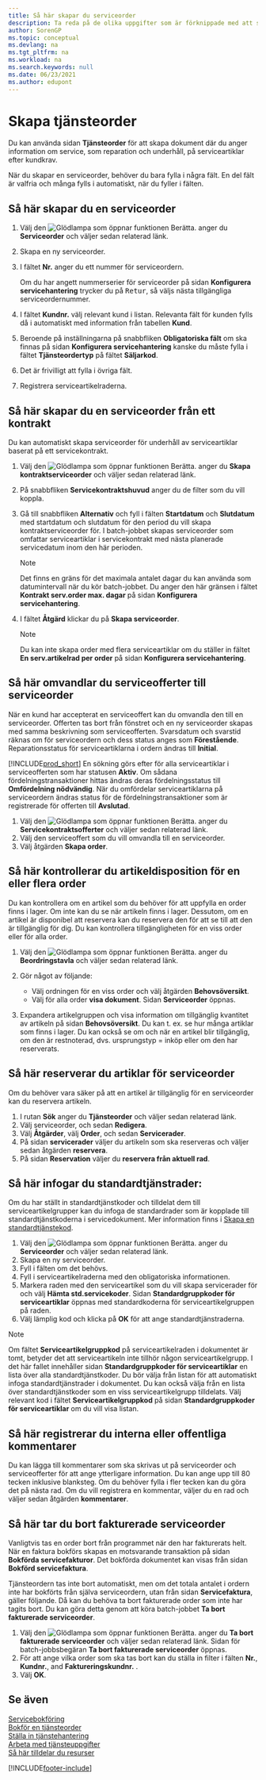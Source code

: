 ```yaml
---
title: Så här skapar du serviceorder
description: Ta reda på de olika uppgifter som är förknippade med att skapa serviceorder i Business Central till exempel skapa en ny serviceorder eller order utifrån ett servicekontrakt.
author: SorenGP
ms.topic: conceptual
ms.devlang: na
ms.tgt_pltfrm: na
ms.workload: na
ms.search.keywords: null
ms.date: 06/23/2021
ms.author: edupont
---
```

# <a name="create-service-orders"></a><a name="create-service-orders"></a><a name="create-service-orders"></a>Skapa tjänsteorder
Du kan använda sidan **Tjänsteorder** för att skapa dokument där du anger information om service, som reparation och underhåll, på serviceartiklar efter kundkrav.  

När du skapar en serviceorder, behöver du bara fylla i några fält. En del fält är valfria och många fylls i automatiskt, när du fyller i fälten.  

## <a name="to-create-a-service-order"></a><a name="to-create-a-service-order"></a><a name="to-create-a-service-order"></a>Så här skapar du en serviceorder
1. Välj den ![Glödlampa som öppnar funktionen Berätta.](media/ui-search/search_small.png "Berätta vad du vill göra") anger du **Serviceorder** och väljer sedan relaterad länk.  
2. Skapa en ny serviceorder.  
3. I fältet **Nr.** anger du ett nummer för serviceordern.  

     Om du har angett nummerserier för serviceorder på sidan **Konfigurera servicehantering** trycker du på <kbd>Retur</kbd>, så väljs nästa tillgängliga serviceordernummer.  

4. I fältet **Kundnr.** välj relevant kund i listan. Relevanta fält för kunden fylls då i automatiskt med information från tabellen **Kund**.  

5. Beroende på inställningarna på snabbfliken **Obligatoriska fält** om ska finnas på sidan **Konfigurera servicehantering** kanske du måste fylla i fältet **Tjänsteordertyp** på fältet **Säljarkod**.  
6. Det är frivilligt att fylla i övriga fält.  
7. Registrera serviceartikelraderna.  

## <a name="to-create-a-service-order-from-a-contract"></a><a name="to-create-a-service-order-from-a-contract"></a><a name="to-create-a-service-order-from-a-contract"></a>Så här skapar du en serviceorder från ett kontrakt
Du kan automatiskt skapa serviceorder för underhåll av serviceartiklar baserat på ett servicekontrakt.  

1. Välj den ![Glödlampa som öppnar funktionen Berätta.](media/ui-search/search_small.png "Berätta vad du vill göra") anger du **Skapa kontraktserviceorder** och väljer sedan relaterad länk.  
2. På snabbfliken **Servicekontraktshuvud** anger du de filter som du vill koppla.  
3. Gå till snabbfliken **Alternativ** och fyll i fälten **Startdatum** och **Slutdatum** med startdatum och slutdatum för den period du vill skapa kontraktserviceorder för. I batch-jobbet skapas serviceorder som omfattar serviceartiklar i servicekontrakt med nästa planerade servicedatum inom den här perioden.  

    > [!NOTE]  
    >  Det finns en gräns för det maximala antalet dagar du kan använda som datumintervall när du kör batch-jobbet. Du anger den här gränsen i fältet **Kontrakt serv.order max. dagar** på sidan **Konfigurera servicehantering**.  

4. I fältet **Åtgärd** klickar du på **Skapa serviceorder**.  
    > [!NOTE]  
    >  Du kan inte skapa order med flera serviceartiklar om du ställer in fältet **En serv.artikelrad per order** på sidan **Konfigurera servicehantering**. 

## <a name="to-convert-a-service-quote-to-a-service-order"></a><a name="to-convert-a-service-quote-to-a-service-order"></a><a name="to-convert-a-service-quote-to-a-service-order"></a>Så här omvandlar du serviceofferter till serviceorder
När en kund har accepterat en serviceoffert kan du omvandla den till en serviceorder. Offerten tas bort från fönstret och en ny serviceorder skapas med samma beskrivning som serviceofferten. Svarsdatum och svarstid räknas om för serviceordern och dess status anges som **Förestående**. Reparationsstatus för serviceartiklarna i ordern ändras till **Initial**.  

[!INCLUDE[prod_short](includes/prod_short.md)] En sökning görs efter för alla serviceartiklar i serviceofferten som har statusen **Aktiv**. Om sådana fördelningstransaktioner hittas ändras deras fördelningsstatus till **Omfördelning nödvändig**. När du omfördelar serviceartiklarna på serviceordern ändras status för de fördelningstransaktioner som är registrerade för offerten till **Avslutad**.   

1. Välj den ![Glödlampa som öppnar funktionen Berätta.](media/ui-search/search_small.png "Berätta vad du vill göra") anger du **Servicekontraktsofferter** och väljer sedan relaterad länk.  
2. Välj den serviceoffert som du vill omvandla till en serviceorder.  
3. Välj åtgärden **Skapa order**.  

## <a name="to-check-item-availability-for-one-or-more-orders"></a><a name="to-check-item-availability-for-one-or-more-orders"></a><a name="to-check-item-availability-for-one-or-more-orders"></a>Så här kontrollerar du artikeldisposition för en eller flera order
Du kan kontrollera om en artikel som du behöver för att uppfylla en order finns i lager. Om inte kan du se när artikeln finns i lager. Dessutom, om en artikel är disponibel att reservera kan du reservera den för att se till att den är tillgänglig för dig. Du kan kontrollera tillgängligheten för en viss order eller för alla order.  

1.  Välj den ![Glödlampa som öppnar funktionen Berätta.](media/ui-search/search_small.png "Berätta vad du vill göra") anger du **Beordringstavla** och väljer sedan relaterad länk.  
2. Gör något av följande:  

    * Välj ordningen för en viss order och välj åtgärden **Behovsöversikt**.  
    * Välj för alla order **visa dokument**. Sidan **Serviceorder** öppnas.  

3. Expandera artikelgruppen och visa information om tillgänglig kvantitet av artikeln på sidan **Behovsöversikt**. Du kan t. ex. se hur många artiklar som finns i lager. Du kan också se om och när en artikel blir tillgänglig, om den är restnoterad, dvs. ursprungstyp = inköp eller om den har reserverats.

## <a name="to-reserve-an-item-for-a-service-order"></a><a name="to-reserve-an-item-for-a-service-order"></a><a name="to-reserve-an-item-for-a-service-order"></a>Så här reserverar du artiklar för serviceorder
Om du behöver vara säker på att en artikel är tillgänglig för en serviceorder kan du reservera artikeln.

1. I rutan **Sök** anger du **Tjänsteorder** och väljer sedan relaterad länk.  
2. Välj serviceorder, och sedan **Redigera**.  
3. Välj **Åtgärder**, välj **Order**, och sedan **Servicerader**.  
4. På sidan **servicerader** väljer du artikeln som ska reserveras och väljer sedan åtgärden **reservera**.  
5. På sidan **Reservation** väljer du **reservera från aktuell rad**.

## <a name="to-insert-lines-based-on-standard-service-codes"></a><a name="to-insert-lines-based-on-standard-service-codes"></a><a name="to-insert-lines-based-on-standard-service-codes"></a>Så här infogar du standardtjänstrader:
Om du har ställt in standardtjänstkoder och tilldelat dem till serviceartikelgrupper kan du infoga de standardrader som är kopplade till standardtjänstkoderna i servicedokument. Mer information finns i [Skapa en standardtjänstekod](service-how-setup-service-coding.md).   

1. Välj den ![Glödlampa som öppnar funktionen Berätta.](media/ui-search/search_small.png "Berätta vad du vill göra") anger du **Serviceorder** och väljer sedan relaterad länk.  
2. Skapa en ny serviceorder.  
3. Fyll i fälten om det behövs.  
4. Fyll i serviceartikelraderna med den obligatoriska informationen.  
5. Markera raden med den serviceartikel som du vill skapa servicerader för och välj **Hämta std.servicekoder**. Sidan **Standardgruppkoder för serviceartiklar** öppnas med standardkoderna för serviceartikelgruppen på raden.  
6. Välj lämplig kod och klicka på **OK** för att ange standardtjänstraderna.  

> [!NOTE]  
>  Om fältet **Serviceartikelgruppkod** på serviceartikelraden i dokumentet är tomt, betyder det att serviceartikeln inte tillhör någon serviceartikelgrupp. I det här fallet innehåller sidan **Standardgruppkoder för serviceartiklar** en lista över alla standardtjänstkoder. Du bör välja från listan för att automatiskt infoga standardtjänstrader i dokumentet. Du kan också välja från en lista över standardtjänstkoder som en viss serviceartikelgrupp tilldelats. Välj relevant kod i fältet **Serviceartikelgruppkod** på sidan **Standardgruppkoder för serviceartiklar** om du vill visa listan.  

## <a name="to-register-internal-or-public-comments"></a><a name="to-register-internal-or-public-comments"></a><a name="to-register-internal-or-public-comments"></a>Så här registrerar du interna eller offentliga kommentarer
Du kan lägga till kommentarer som ska skrivas ut på serviceorder och serviceofferter för att ange ytterligare information. Du kan ange upp till 80 tecken inklusive blanksteg. Om du behöver fylla i fler tecken kan du göra det på nästa rad. Om du vill registrera en kommentar, väljer du en rad och väljer sedan åtgärden **kommentarer**.  

## <a name="to-delete-invoiced-service-orders"></a><a name="to-delete-invoiced-service-orders"></a><a name="to-delete-invoiced-service-orders"></a>Så här tar du bort fakturerade serviceorder
Vanligtvis tas en order bort från programmet när den har fakturerats helt. När en faktura bokförs skapas en motsvarande transaktion på sidan **Bokförda servicefakturor**. Det bokförda dokumentet kan visas från sidan **Bokförd servicefaktura**.  

Tjänsteordern tas inte bort automatiskt, men om det totala antalet i ordern inte har bokförts från själva serviceordern, utan från sidan **Servicefaktura**, gäller följande. Då kan du behöva ta bort fakturerade order som inte har tagits bort. Du kan göra detta genom att köra batch-jobbet **Ta bort fakturerade serviceorder**.  

1. Välj den ![Glödlampa som öppnar funktionen Berätta.](media/ui-search/search_small.png "Berätta vad du vill göra") anger du **Ta bort fakturerade serviceorder** och väljer sedan relaterad länk. Sidan för batch-jobbsbegäran **Ta bort fakturerade serviceorder** öppnas.  
2. För att ange vilka order som ska tas bort kan du ställa in filter i fälten **Nr.**, **Kundnr.**, and **Faktureringskundnr.** .  
3. Välj **OK**.  


## <a name="see-also"></a><a name="see-also"></a><a name="see-also"></a>Se även
[Servicebokföring](service-service-posting.md)  
[Bokför en tjänsteorder](service-how-to-post-service-orders.md)  
[Ställa in tjänstehantering](service-setup-service.md)  
[Arbeta med tjänsteuppgifter](service-how-to-work-on-service-tasks.md)  
[Så här tilldelar du resurser](service-how-to-allocate-resources.md)  


[!INCLUDE[footer-include](includes/footer-banner.md)]
